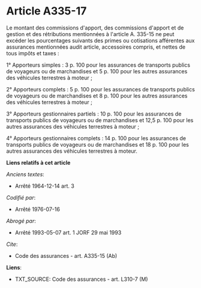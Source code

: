 # Article A335-17

Le montant des commissions d'apport, des commissions d'apport et de gestion et des rétributions mentionnées à l'article A.
335-15 ne peut excéder les pourcentages suivants des primes ou cotisations afférentes aux assurances mentionnées audit
article, accessoires compris, et nettes de tous impôts et taxes :

1° Apporteurs simples : 3 p. 100 pour les assurances de transports publics de voyageurs ou de marchandises et 5 p. 100 pour
les autres assurances des véhicules terrestres à moteur ;

2° Apporteurs complets : 5 p. 100 pour les assurances de transports publics de voyageurs ou de marchandises et 8 p. 100 pour
les autres assurances des véhicules terrestres à moteur ;

3° Apporteurs gestionnaires partiels : 10 p. 100 pour les assurances de transports publics de voyageurs ou de marchandises et
12,5 p. 100 pour les autres assurances des véhicules terrestres à moteur ;

4° Apporteurs gestionnaires complets : 14 p. 100 pour les assurances de transports publics de voyageurs ou de marchandises et
18 p. 100 pour les autres assurances des véhicules terrestres à moteur.

**Liens relatifs à cet article**

_Anciens textes_:

  - Arrêté 1964-12-14 art. 3

_Codifié par_:

  - Arrêté 1976-07-16

_Abrogé par_:

  - Arrêté 1993-05-07 art. 1 JORF 29 mai 1993

_Cite_:

  - Code des assurances - art. A335-15 (Ab)

**Liens**:

  - TXT_SOURCE: Code des assurances - art. L310-7 (M)
